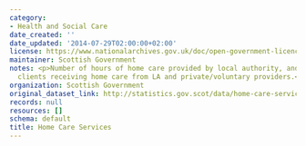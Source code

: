 ```yaml
---
category:
- Health and Social Care
date_created: ''
date_updated: '2014-07-29T02:00:00+02:00'
license: https://www.nationalarchives.gov.uk/doc/open-government-licence/version/3/
maintainer: Scottish Government
notes: <p>Number of hours of home care provided by local authority, and number of
  clients receiving home care from LA and private/voluntary providers.</p>
organization: Scottish Government
original_dataset_link: http://statistics.gov.scot/data/home-care-services
records: null
resources: []
schema: default
title: Home Care Services
---
```

